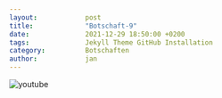 ```yaml
---
layout:            post
title:             "Botschaft-9"
date:              2021-12-29 18:50:00 +0200
tags:              Jekyll Theme GitHub Installation
category:          Botschaften
author:            jan
---
```


![youtube](https://www.youtube.com/watch?v=5lcwKQiRRZ4)

